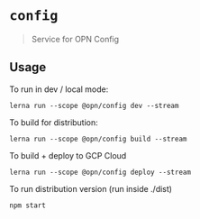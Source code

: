 # `config`

> Service for OPN Config

## Usage

To run in dev / local mode:

```
lerna run --scope @opn/config dev --stream
```

To build for distribution:
```
lerna run --scope @opn/config build --stream
```

To build + deploy to GCP Cloud
```
lerna run --scope @opn/config deploy --stream
```

To run distribution version (run inside ./dist)
```
npm start
```
